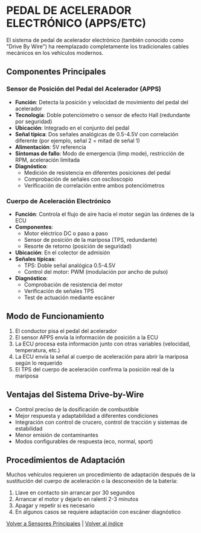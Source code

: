 # PEDAL DE ACELERADOR ELECTRÓNICO (APPS/ETC)

El sistema de pedal de acelerador electrónico (también conocido como "Drive By Wire") ha reemplazado completamente los tradicionales cables mecánicos en los vehículos modernos.

## Componentes Principales

### Sensor de Posición del Pedal del Acelerador (APPS)

- **Función**: Detecta la posición y velocidad de movimiento del pedal del acelerador
- **Tecnología**: Doble potenciómetro o sensor de efecto Hall (redundante por seguridad)
- **Ubicación**: Integrado en el conjunto del pedal
- **Señal típica**: Dos señales analógicas de 0.5-4.5V con correlación diferente (por ejemplo, señal 2 = mitad de señal 1)
- **Alimentación**: 5V referencia
- **Síntomas de fallo**: Modo de emergencia (limp mode), restricción de RPM, aceleración limitada
- **Diagnóstico**: 
  - Medición de resistencia en diferentes posiciones del pedal
  - Comprobación de señales con osciloscopio
  - Verificación de correlación entre ambos potenciómetros

### Cuerpo de Aceleración Electrónico

- **Función**: Controla el flujo de aire hacia el motor según las órdenes de la ECU
- **Componentes**:
  - Motor eléctrico DC o paso a paso
  - Sensor de posición de la mariposa (TPS, redundante)
  - Resorte de retorno (posición de seguridad)
- **Ubicación**: En el colector de admisión
- **Señales típicas**:
  - TPS: Doble señal analógica 0.5-4.5V
  - Control del motor: PWM (modulación por ancho de pulso)
- **Diagnóstico**:
  - Comprobación de resistencia del motor
  - Verificación de señales TPS
  - Test de actuación mediante escáner

## Modo de Funcionamiento

1. El conductor pisa el pedal del acelerador
2. El sensor APPS envía la información de posición a la ECU
3. La ECU procesa esta información junto con otras variables (velocidad, temperatura, etc.)
4. La ECU envía la señal al cuerpo de aceleración para abrir la mariposa según lo requerido
5. El TPS del cuerpo de aceleración confirma la posición real de la mariposa

## Ventajas del Sistema Drive-by-Wire

- Control preciso de la dosificación de combustible
- Mejor respuesta y adaptabilidad a diferentes condiciones
- Integración con control de crucero, control de tracción y sistemas de estabilidad
- Menor emisión de contaminantes
- Modos configurables de respuesta (eco, normal, sport)

## Procedimientos de Adaptación

Muchos vehículos requieren un procedimiento de adaptación después de la sustitución del cuerpo de aceleración o la desconexión de la batería:

1. Llave en contacto sin arrancar por 30 segundos
2. Arrancar el motor y dejarlo en ralentí 2-3 minutos
3. Apagar y repetir si es necesario
4. En algunos casos se requiere adaptación con escáner diagnóstico

[Volver a Sensores Principales](sensores-principales.md) | [Volver al índice](../sensores-y-actuadores.md)